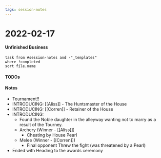 ```yaml
---
tags: session-notes
---
```


# 2022-02-17

#### Unfinished Business
```dataview
task from #session-notes and -"_templates"
where !completed
sort file.name
```

#### TODOs


#### Notes

- Tournament!! 
- INTRODUCING: [[Aliss]] - The Huntsmaster of the House 
- INTRODUCING: [[Corren]] - Retainer of the House 
- INTRODUCING: 
	- Found the Noble daughter in the alleyway wanting not to marry as a result of the Tourney. 
	- Archery (Winner - [[Aliss]]) 
		- Cheating by House Pearl 
	- Melee (Winner - [[Corren]])
		- Final opponent Threw the fight (was threatened by a Pearl)
- Ended with Heading to the awards ceremony